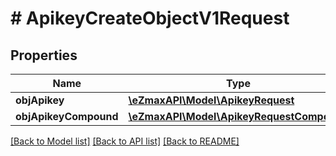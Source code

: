 # # ApikeyCreateObjectV1Request

## Properties

Name | Type | Description | Notes
------------ | ------------- | ------------- | -------------
**objApikey** | [**\eZmaxAPI\Model\ApikeyRequest**](ApikeyRequest.md) |  | [optional]
**objApikeyCompound** | [**\eZmaxAPI\Model\ApikeyRequestCompound**](ApikeyRequestCompound.md) |  | [optional]

[[Back to Model list]](../../README.md#models) [[Back to API list]](../../README.md#endpoints) [[Back to README]](../../README.md)
